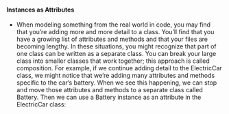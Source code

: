 #### Instances as Attributes

* When modeling something from the real world in code, you may find that 
 you’re adding more and more detail to a class. You’ll find that you have a 
 growing list of attributes and methods and that your files are becoming 
 lengthy. In these situations, you might recognize that part of one class can 
 be written as a separate class. You can break your large class into smaller 
 classes that work together; this approach is called composition.
 For example, if we continue adding detail to the ElectricCar class, we 
 might notice that we’re adding many attributes and methods specific to 
 the car’s battery. When we see this happening, we can stop and move those 
 attributes and methods to a separate class called Battery. Then we can use a 
 Battery instance as an attribute in the ElectricCar class: